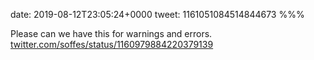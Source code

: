 date: 2019-08-12T23:05:24+0000
tweet: 1161051084514844673
%%%

Please can we have this for warnings and errors. [twitter.com/soffes/status/1160979884220379139](https://twitter.com/soffes/status/1160979884220379139)
